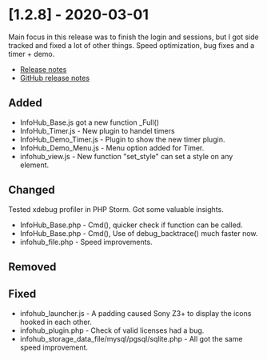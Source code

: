 # [1.2.8] - 2020-03-01
Main focus in this release was to finish the login and sessions, but I got side tracked and fixed a lot of other things. Speed optimization, bug fixes and a timer + demo.

* [Release notes](main,release_v1_v1v2_v1v2v8)
* [GitHub release notes](https://github.com/peterlembke/infohub/releases/tag/v1.2.8)

## Added
- InfoHub_Base.js got a new function _Full()
- InfoHub_Timer.js - New plugin to handel timers
- InfoHub_Demo_Timer.js - Plugin to show the new timer plugin.
- InfoHub_Demo_Menu.js - Menu option added for Timer.
- infohub_view.js - New function "set_style" can set a style on any element.

## Changed
Tested xdebug profiler in PHP Storm. Got some valuable insights.

- InfoHub_Base.php - Cmd(), quicker check if function can be called.
- InfoHub_Base.php - Cmd(), Use of debug_backtrace() much faster now.
- infohub_file.php - Speed improvements.

## Removed

## Fixed
- infohub_launcher.js - A padding caused Sony Z3+ to display the icons hooked in each other.
- infohub_plugin.php - Check of valid licenses had a bug.
- infohub_storage_data_file/mysql/pgsql/sqlite.php - All got the same speed improvement.
